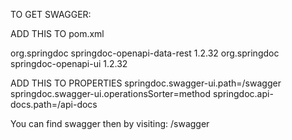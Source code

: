 TO GET SWAGGER:

ADD THIS TO pom.xml

<dependency>
<groupId>org.springdoc</groupId>
<artifactId>springdoc-openapi-data-rest</artifactId>
<version>1.2.32</version>
</dependency>

<dependency>
<groupId>org.springdoc</groupId>
<artifactId>springdoc-openapi-ui</artifactId>
<version>1.2.32</version>
</dependency>

ADD THIS TO PROPERTIES
springdoc.swagger-ui.path=/swagger
springdoc.swagger-ui.operationsSorter=method
springdoc.api-docs.path=/api-docs

You can find swagger then by visiting: /swagger
